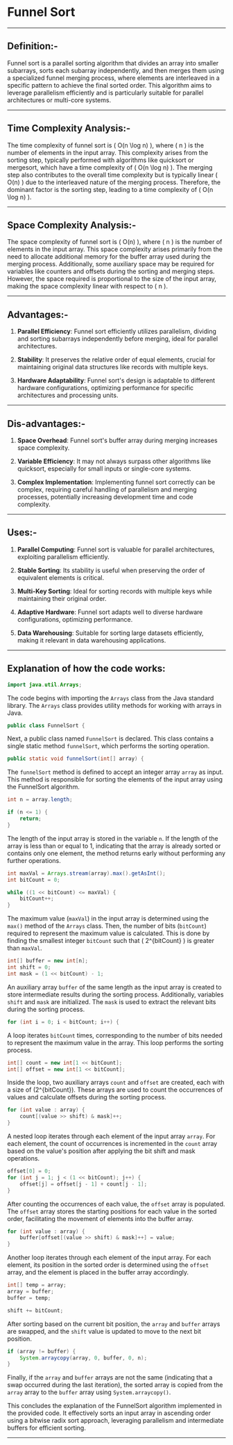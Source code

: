 #  Funnel Sort
-----

## Definition:-

Funnel sort is a parallel sorting algorithm that divides an array into smaller subarrays, sorts each subarray independently, and then merges them using a specialized funnel merging process, where elements are interleaved in a specific pattern to achieve the final sorted order.
This algorithm aims to leverage parallelism efficiently and is particularly suitable for parallel architectures or multi-core systems.

-----

## Time Complexity Analysis:-

The time complexity of funnel sort is \( O(n \log n) \), where \( n \) is the number of elements in the input array. This complexity arises from the sorting step, typically performed with algorithms like quicksort or mergesort, which have a time complexity of \( O(n \log n) \). The merging step also contributes to the overall time complexity but is typically linear \( O(n) \) due to the interleaved nature of the merging process. Therefore, the dominant factor is the sorting step, leading to a time complexity of \( O(n \log n) \).

-----

## Space Complexity Analysis:-

The space complexity of funnel sort is \( O(n) \), where \( n \) is the number of elements in the input array. This space complexity arises primarily from the need to allocate additional memory for the buffer array used during the merging process. Additionally, some auxiliary space may be required for variables like counters and offsets during the sorting and merging steps. However, the space required is proportional to the size of the input array, making the space complexity linear with respect to \( n \).

-----

## Advantages:-

1. **Parallel Efficiency**: Funnel sort efficiently utilizes parallelism, dividing and sorting subarrays independently before merging, ideal for parallel architectures.
  
2. **Stability**: It preserves the relative order of equal elements, crucial for maintaining original data structures like records with multiple keys.
  
3. **Hardware Adaptability**: Funnel sort's design is adaptable to different hardware configurations, optimizing performance for specific architectures and processing units.

----

## Dis-advantages:-

1. **Space Overhead**: Funnel sort's buffer array during merging increases space complexity.
  
2. **Variable Efficiency**: It may not always surpass other algorithms like quicksort, especially for small inputs or single-core systems.
  
3. **Complex Implementation**: Implementing funnel sort correctly can be complex, requiring careful handling of parallelism and merging processes, potentially increasing development time and code complexity.

-----

## Uses:-

1. **Parallel Computing**: Funnel sort is valuable for parallel architectures, exploiting parallelism efficiently.

2. **Stable Sorting**: Its stability is useful when preserving the order of equivalent elements is critical.

3. **Multi-Key Sorting**: Ideal for sorting records with multiple keys while maintaining their original order.

4. **Adaptive Hardware**: Funnel sort adapts well to diverse hardware configurations, optimizing performance.

5. **Data Warehousing**: Suitable for sorting large datasets efficiently, making it relevant in data warehousing applications.

-----

## Explanation of how the code works:

```java
import java.util.Arrays;
```

The code begins with importing the `Arrays` class from the Java standard library. The `Arrays` class provides utility methods for working with arrays in Java.

```java
public class FunnelSort {
```

Next, a public class named `FunnelSort` is declared. This class contains a single static method `funnelSort`, which performs the sorting operation.

```java
public static void funnelSort(int[] array) {
```

The `funnelSort` method is defined to accept an integer array `array` as input. This method is responsible for sorting the elements of the input array using the FunnelSort algorithm.

```java
int n = array.length;

if (n <= 1) {
    return;
}
```

The length of the input array is stored in the variable `n`. If the length of the array is less than or equal to 1, indicating that the array is already sorted or contains only one element, the method returns early without performing any further operations.

```java
int maxVal = Arrays.stream(array).max().getAsInt();
int bitCount = 0;

while ((1 << bitCount) <= maxVal) {
    bitCount++;
}
```

The maximum value (`maxVal`) in the input array is determined using the `max()` method of the `Arrays` class. Then, the number of bits (`bitCount`) required to represent the maximum value is calculated. This is done by finding the smallest integer `bitCount` such that \( 2^{bitCount} \) is greater than `maxVal`.

```java
int[] buffer = new int[n];
int shift = 0;
int mask = (1 << bitCount) - 1;
```

An auxiliary array `buffer` of the same length as the input array is created to store intermediate results during the sorting process. Additionally, variables `shift` and `mask` are initialized. The `mask` is used to extract the relevant bits during the sorting process.

```java
for (int i = 0; i < bitCount; i++) {
```

A loop iterates `bitCount` times, corresponding to the number of bits needed to represent the maximum value in the array. This loop performs the sorting process.

```java
int[] count = new int[1 << bitCount];
int[] offset = new int[1 << bitCount];
```

Inside the loop, two auxiliary arrays `count` and `offset` are created, each with a size of \(2^{bitCount}\). These arrays are used to count the occurrences of values and calculate offsets during the sorting process.

```java
for (int value : array) {
    count[(value >> shift) & mask]++;
}
```

A nested loop iterates through each element of the input array `array`. For each element, the count of occurrences is incremented in the `count` array based on the value's position after applying the bit shift and mask operations.

```java
offset[0] = 0;
for (int j = 1; j < (1 << bitCount); j++) {
    offset[j] = offset[j - 1] + count[j - 1];
}
```

After counting the occurrences of each value, the `offset` array is populated. The `offset` array stores the starting positions for each value in the sorted order, facilitating the movement of elements into the buffer array.

```java
for (int value : array) {
    buffer[offset[(value >> shift) & mask]++] = value;
}
```

Another loop iterates through each element of the input array. For each element, its position in the sorted order is determined using the `offset` array, and the element is placed in the buffer array accordingly.

```java
int[] temp = array;
array = buffer;
buffer = temp;

shift += bitCount;
```

After sorting based on the current bit position, the `array` and `buffer` arrays are swapped, and the `shift` value is updated to move to the next bit position.

```java
if (array != buffer) {
    System.arraycopy(array, 0, buffer, 0, n);
}
```

Finally, if the `array` and `buffer` arrays are not the same (indicating that a swap occurred during the last iteration), the sorted array is copied from the `array` array to the `buffer` array using `System.arraycopy()`.

This concludes the explanation of the FunnelSort algorithm implemented in the provided code. It effectively sorts an input array in ascending order using a bitwise radix sort approach, leveraging parallelism and intermediate buffers for efficient sorting.

-----